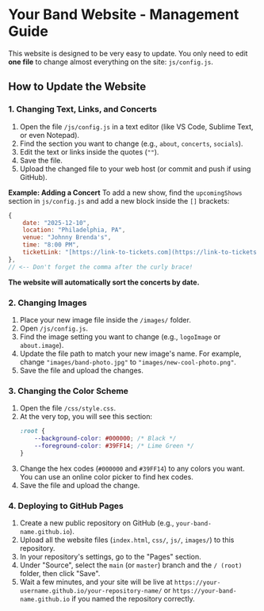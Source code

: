 # Your Band Website - Management Guide

This website is designed to be very easy to update. You only need to edit **one file** to change almost everything on the site: `js/config.js`.

## How to Update the Website

### 1. Changing Text, Links, and Concerts
1.  Open the file `/js/config.js` in a text editor (like VS Code, Sublime Text, or even Notepad).
2.  Find the section you want to change (e.g., `about`, `concerts`, `socials`).
3.  Edit the text or links inside the quotes (`""`).
4.  Save the file.
5.  Upload the changed file to your web host (or commit and push if using GitHub).

**Example: Adding a Concert**
To add a new show, find the `upcomingShows` section in `js/config.js` and add a new block inside the `[]` brackets:

```javascript
{ 
    date: "2025-12-10", 
    location: "Philadelphia, PA", 
    venue: "Johnny Brenda's", 
    time: "8:00 PM", 
    ticketLink: "[https://link-to-tickets.com](https://link-to-tickets.com)" 
},
// <-- Don't forget the comma after the curly brace!
```

**The website will automatically sort the concerts by date.**

### 2. Changing Images
1.  Place your new image file inside the `/images/` folder.
2.  Open `/js/config.js`.
3.  Find the image setting you want to change (e.g., `logoImage` or `about.image`).
4.  Update the file path to match your new image's name. For example, change `"images/band-photo.jpg"` to `"images/new-cool-photo.png"`.
5.  Save the file and upload the changes.

### 3. Changing the Color Scheme
1.  Open the file `/css/style.css`.
2.  At the very top, you will see this section:
    ```css
    :root {
        --background-color: #000000; /* Black */
        --foreground-color: #39FF14; /* Lime Green */
    }
    ```
3.  Change the hex codes (`#000000` and `#39FF14`) to any colors you want. You can use an online color picker to find hex codes.
4.  Save the file and upload the change.

### 4. Deploying to GitHub Pages
1.  Create a new public repository on GitHub (e.g., `your-band-name.github.io`).
2.  Upload all the website files (`index.html`, `css/`, `js/`, `images/`) to this repository.
3.  In your repository's settings, go to the "Pages" section.
4.  Under "Source", select the `main` (or `master`) branch and the `/ (root)` folder, then click "Save".
5.  Wait a few minutes, and your site will be live at `https://your-username.github.io/your-repository-name/` or `https://your-band-name.github.io` if you named the repository correctly.
